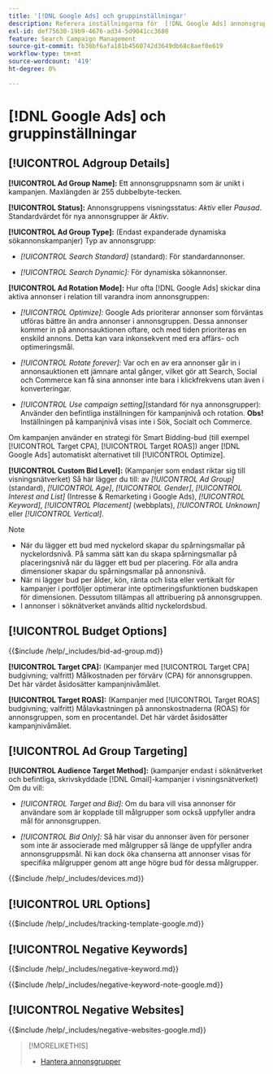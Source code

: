 ```yaml
---
title: '[!DNL Google Ads] och gruppinställningar'
description: Referera inställningarna för  [!DNL Google Ads] annonsgrupper.
exl-id: def75630-19b9-4676-ad34-5d9041cc3680
feature: Search Campaign Management
source-git-commit: fb38bf6afa181b4560742d3649db68c8aef0e619
workflow-type: tm+mt
source-wordcount: '419'
ht-degree: 0%

---
```


# [!DNL Google Ads] och gruppinställningar

## [!UICONTROL Adgroup Details]

**[!UICONTROL Ad Group Name]:** Ett annonsgruppsnamn som är unikt i kampanjen. Maxlängden är 255 dubbelbyte-tecken.

**[!UICONTROL Status]:** Annonsgruppens visningsstatus: *Aktiv* eller *Pausad*. Standardvärdet för nya annonsgrupper är *Aktiv*.

**[!UICONTROL Ad Group Type]:** (Endast expanderade dynamiska sökannonskampanjer) Typ av annonsgrupp:

* *[!UICONTROL Search Standard]* (standard): För standardannonser.

* *[!UICONTROL Search Dynamic]:* För dynamiska sökannonser.

**[!UICONTROL Ad Rotation Mode]:** Hur ofta [!DNL Google Ads] skickar dina aktiva annonser i relation till varandra inom annonsgruppen:

* *[!UICONTROL Optimize]:* Google Ads prioriterar annonser som förväntas utföras bättre än andra annonser i annonsgruppen. Dessa annonser kommer in på annonsauktionen oftare, och med tiden prioriteras en enskild annons. Detta kan vara inkonsekvent med era affärs- och optimeringsmål.

* *[!UICONTROL Rotate forever]:*   Var och en av era annonser går in i annonsauktionen ett jämnare antal gånger, vilket gör att Search, Social och Commerce kan få sina annonser inte bara i klickfrekvens utan även i konverteringar.

* *[!UICONTROL Use campaign setting]*(standard för nya annonsgrupper): Använder den befintliga inställningen för kampanjnivå och rotation. **Obs!** Inställningen på kampanjnivå visas inte i Sök, Socialt och Commerce.

Om kampanjen använder en strategi för Smart Bidding-bud (till exempel [!UICONTROL Target CPA], [!UICONTROL Target ROAS]) anger [!DNL Google Ads] automatiskt alternativet till [!UICONTROL Optimize].

**[!UICONTROL Custom Bid Level]:** (Kampanjer som endast riktar sig till visningsnätverket) Så här lägger du till: av *[!UICONTROL Ad Group]* (standard), *[!UICONTROL Age]*, *[!UICONTROL Gender]*, *[!UICONTROL Interest and List]* (Intresse &amp; Remarketing i Google Ads), *[!UICONTROL Keyword]*, *[!UICONTROL Placement]* (webbplats), *[!UICONTROL Unknown]* eller *[!UICONTROL Vertical]*.

>[!NOTE]
>
>* När du lägger ett bud med nyckelord skapar du spårningsmallar på nyckelordsnivå. På samma sätt kan du skapa spårningsmallar på placeringsnivå när du lägger ett bud per placering. För alla andra dimensioner skapar du spårningsmallar på annonsnivå.
>* När ni lägger bud per ålder, kön, ränta och lista eller vertikalt för kampanjer i portföljer optimerar inte optimeringsfunktionen budskapen för dimensionen. Dessutom tillämpas all attribuering på annonsgruppen.
>* I annonser i söknätverket används alltid nyckelordsbud.

## [!UICONTROL Budget Options]

<!-- **[!UICONTROL Bid]:** -->

{{$include /help/_includes/bid-ad-group.md}}

**[!UICONTROL Target CPA]:** (Kampanjer med [!UICONTROL Target CPA] budgivning; valfritt) Målkostnaden per förvärv (CPA) för annonsgruppen. Det här värdet åsidosätter kampanjnivåmålet.

**[!UICONTROL Target ROAS]:** (Kampanjer med [!UICONTROL Target ROAS] budgivning; valfritt) Målavkastningen på annonskostnaderna (ROAS) för annonsgruppen, som en procentandel. Det här värdet åsidosätter kampanjnivåmålet.

## [!UICONTROL Ad Group Targeting]

**[!UICONTROL Audience Target Method]:** (kampanjer endast i söknätverket och befintliga, skrivskyddade [!DNL Gmail]-kampanjer i visningsnätverket) Om du vill:

* *[!UICONTROL Target and Bid]:* Om du bara vill visa annonser för användare som är kopplade till målgrupper som också uppfyller andra mål för annonsgruppen.

* *[!UICONTROL Bid Only]:* Så här visar du annonser även för personer som inte är associerade med målgrupper så länge de uppfyller andra annonsgruppsmål. Ni kan dock öka chanserna att annonser visas för specifika målgrupper genom att ange högre bud för dessa målgrupper.

<!-- **[!UICONTROL Devices]:** -->

{{$include /help/_includes/devices.md}}

## [!UICONTROL URL Options]

<!-- **[!UICONTROL Tracking Template]:** -->

{{$include /help/_includes/tracking-template-google.md}}

## [!UICONTROL Negative Keywords]

<!-- **[!UICONTROL Negative Keywords]:** -->

{{$include /help/_includes/negative-keyword.md}}

<!-- Note for **[!UICONTROL Negative Keywords]:** -->

{{$include /help/_includes/negative-keyword-note-google.md}}

## [!UICONTROL Negative Websites]

<!-- **[!UICONTROL Negative Websites]:** -->

{{$include /help/_includes/negative-websites-google.md}}

>[!MORELIKETHIS]
>
>* [Hantera annonsgrupper](/help/search-social-commerce/campaign-management/campaigns/ad-group-manage.md)
